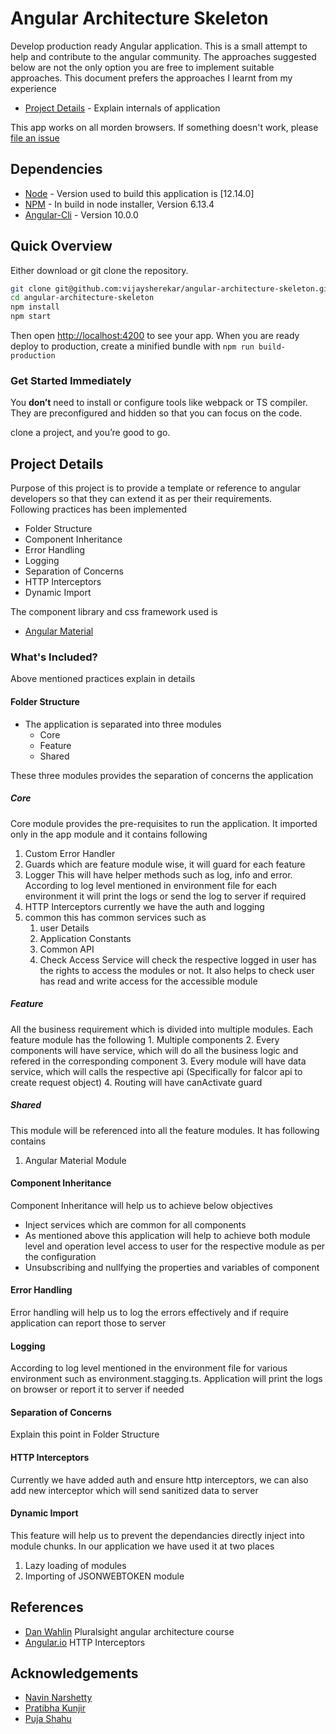 # Angular Architecture Skeleton
Develop production ready Angular application. This is a small attempt to help and contribute to the angular community. The approaches suggested below are not the only option you are free to implement suitable approaches. This document prefers the approaches I learnt from my experience
- [Project Details](#project-details) - Explain internals of application

This app works on all morden browsers. 
If something doesn't work, please [file an issue](https://github.com/vijaysherekar/angular-architecture-skeleton/issues/new)

## Dependencies
- [Node](https://nodejs.org/en/download/) - Version used to build this application is [12.14.0]
- [NPM](https://nodejs.org/en/download/) - In build in node installer, Version 6.13.4
- [Angular-Cli](https://cli.angular.io/) - Version 10.0.0

## Quick Overview
Either download or git clone the repository. 

```sh
git clone git@github.com:vijaysherekar/angular-architecture-skeleton.git
cd angular-architecture-skeleton
npm install
npm start
```
Then open [http://localhost:4200](http://localhost:4200) to see your app. When you are ready deploy to production, create a minified bundle with `npm run build-production`

### Get Started Immediately

You **don’t** need to install or configure tools like webpack or TS compiler.<br>
They are preconfigured and hidden so that you can focus on the code.

clone a project, and you’re good to go.

## Project Details
Purpose of this project is to provide a template or reference to angular developers so that they can extend it as per their requirements.<br/>
Following practices has been implemented
- Folder Structure
- Component Inheritance
- Error Handling
- Logging
- Separation of Concerns
- HTTP Interceptors
- Dynamic Import

The component library and css framework used is
- [Angular Material](https://material.angular.io/) 
  
### What's Included?
Above mentioned practices explain in details
#### Folder Structure
  - The application is separated into three modules
    - Core
    - Feature
    - Shared

These three modules provides the separation of concerns the application 
##### Core
Core module provides the pre-requisites to run the application. It imported only in the app module and it contains following 
   1. Custom Error Handler
   2. Guards which are feature module wise, it will guard for each feature
   3. Logger This will have helper methods such as log, info and error. According to log level mentioned in environment file for each environment it will print the logs or send the log to server if required
   4. HTTP Interceptors currently we have the auth and logging 
   5. common this has common services such as
      1. user Details
      2. Application Constants
      3. Common API 
      4. Check Access Service will check the respective logged in user has the rights to access the modules or not. It also helps to check user has read and write access for the accessible module
##### Feature 
All the business requirement which is divided into multiple modules. Each feature module has the following
      1. Multiple components 
      2. Every components will have service, which will do all the business logic and refered in the corresponding component
      3. Every module will have data service, which will calls the respective api (Specifically for falcor api to create request object)
      4. Routing will have canActivate guard 

##### Shared
This module will be referenced into all the feature modules. It has following contains
   1. Angular Material Module

#### Component Inheritance
Component Inheritance will help us to achieve below objectives
- Inject services which are common for all components
- As mentioned above this application will help to achieve both module level and operation level access to user for the respective module as per the configuration
- Unsubscribing and nullfying the properties and variables of component
#### Error Handling
Error handling will help us to log the errors effectively and if require application can report those to server
#### Logging
According to log level mentioned in the environment file for various environment such as environment.stagging.ts. Application will print the logs on browser or report it to server if needed
#### Separation of Concerns
Explain this point in Folder Structure
#### HTTP Interceptors
Currently we have added auth and ensure http interceptors, we can also add new interceptor which will send sanitized data to server
#### Dynamic Import
This feature will help us to prevent the dependancies directly inject into module chunks. In our application we have used it at two places
1. Lazy loading of modules
2. Importing of JSONWEBTOKEN module
## References
- [Dan Wahlin](https://github.com/DanWahlin) Pluralsight angular architecture course
- [Angular.io](https://angular.io/guide/http) HTTP Interceptors

## Acknowledgements
- [Navin Narshetty](https://github.com/navinnarshetty)
- [Pratibha Kunjir](https://github.com/kpratibha209)
- [Puja Shahu](https://github.com/pshahu26)
